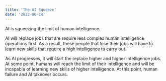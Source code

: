 ```yaml
---
title: 'The AI Squeeze'
date: '2022-06-14'
---
```

AI is squeezing the limit of human intelligence.

AI will replace jobs that are require less complex human intelligence operations first. As a result, these people that lose their jobs will have to learn new skills that require a high intelligence to carry out.

As AI progresses, it will start the replace higher and higher intelligence jobs. At some point, humans will reach the limit of their intelligence and will be incapable of learning new skills of higher intelligence. At this point, human failure and AI takeover occurs.